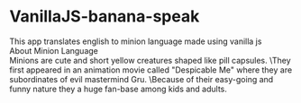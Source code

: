 # VanillaJS-banana-speak
This app translates english to minion language made using vanilla js\
About Minion Language\
Minions are cute and short yellow creatures shaped like pill capsules. \They first appeared in an animation movie called "Despicable Me" where they are subordinates of evil mastermind Gru. \Because of their easy-going and funny nature they a huge fan-base among kids and adults.
